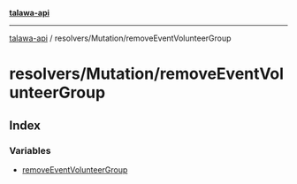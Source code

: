 [**talawa-api**](../../../README.md)

***

[talawa-api](../../../modules.md) / resolvers/Mutation/removeEventVolunteerGroup

# resolvers/Mutation/removeEventVolunteerGroup

## Index

### Variables

- [removeEventVolunteerGroup](variables/removeEventVolunteerGroup.md)
